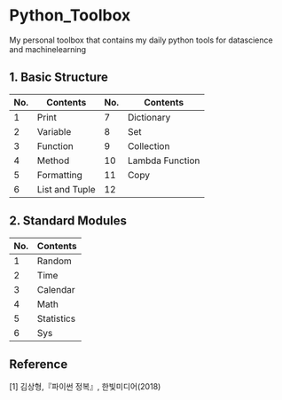 # Python_Toolbox
My personal toolbox that contains my daily python tools for datascience and machinelearning

## 1. Basic Structure
|No.|Contents|No.|Contents|
|------|---|---|---|
|1|Print|7|Dictionary|
|2|Variable|8|Set|
|3|Function|9|Collection|
|4|Method|10|Lambda Function|
|5|Formatting|11|Copy|
|6|List and Tuple|12||

## 2. Standard Modules
|No.|Contents|
|------|---|
|1|Random|
|2|Time|
|3|Calendar|
|4|Math|
|5|Statistics|
|6|Sys|

## Reference
[1]  김상형,『파이썬 정복』, 한빛미디어(2018)
